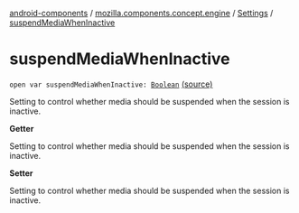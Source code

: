 [android-components](../../index.md) / [mozilla.components.concept.engine](../index.md) / [Settings](index.md) / [suspendMediaWhenInactive](./suspend-media-when-inactive.md)

# suspendMediaWhenInactive

`open var suspendMediaWhenInactive: `[`Boolean`](https://kotlinlang.org/api/latest/jvm/stdlib/kotlin/-boolean/index.html) [(source)](https://github.com/mozilla-mobile/android-components/blob/master/components/concept/engine/src/main/java/mozilla/components/concept/engine/Settings.kt#L156)

Setting to control whether media should be suspended when the session is inactive.

**Getter**

Setting to control whether media should be suspended when the session is inactive.

**Setter**

Setting to control whether media should be suspended when the session is inactive.

